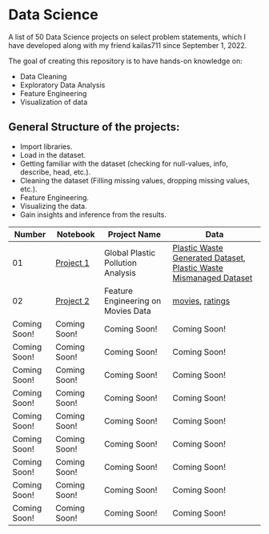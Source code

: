 # Data Science
A list of 50 Data Science projects on select problem statements, which I have developed along with my friend kailas711 since September 1, 2022.

The goal of creating this repository is to have hands-on knowledge on:
* Data Cleaning
* Exploratory Data Analysis
* Feature Engineering
* Visualization of data
## General Structure of the projects:
* Import libraries.
* Load in the dataset.
* Getting familiar with the dataset (checking for null-values, info, describe, head, etc.).
* Cleaning the dataset (Filling missing values, dropping missing values, etc.).
* Feature Engineering.
* Visualizing the data.
* Gain insights and inference from the results.


| Number | Notebook | Project Name | Data |
| --------------- | --------------- | --------------- | --------------- |
| 01  | [Project 1](https://github.com/Adarsh0047/Data_Science/blob/main/Project%201/Project%20%201.ipynb) | Global Plastic Pollution Analysis | [Plastic Waste Generated Dataset](https://gist.githubusercontent.com/Adarsh0047/dae979426be7ca74228d51b0a6829cf9/raw/172c6ca43ad250af57cc5ff1dacb8956b353eab0/per-capita-plastic-waste-vs-gdp-per-capita.csv),   [Plastic Waste Mismanaged Dataset](https://gist.githubusercontent.com/Adarsh0047/dae979426be7ca74228d51b0a6829cf9/raw/172c6ca43ad250af57cc5ff1dacb8956b353eab0/per-capita-mismanaged-plastic-waste-vs-gdp-per-capita.csv) |
| 02 | [Project 2](https://github.com/Adarsh0047/Data_Science/blob/main/Project%202/Feature%20Engineering%20on%20Movies%20data.ipynb) | Feature Engineering on Movies Data | [movies](https://gist.githubusercontent.com/Adarsh0047/dae979426be7ca74228d51b0a6829cf9/raw/172c6ca43ad250af57cc5ff1dacb8956b353eab0/movies.csv),   [ratings](https://gist.githubusercontent.com/Adarsh0047/dae979426be7ca74228d51b0a6829cf9/raw/172c6ca43ad250af57cc5ff1dacb8956b353eab0/ratings.csv) |
| Coming Soon! | Coming Soon! | Coming Soon! | Coming Soon! |
| Coming Soon! | Coming Soon! | Coming Soon! | Coming Soon! |
| Coming Soon! | Coming Soon! | Coming Soon! | Coming Soon! |
| Coming Soon! | Coming Soon! | Coming Soon! | Coming Soon! |
| Coming Soon! | Coming Soon! | Coming Soon! | Coming Soon! |
| Coming Soon! | Coming Soon! | Coming Soon! | Coming Soon! |
| Coming Soon! | Coming Soon! | Coming Soon! | Coming Soon! |
| Coming Soon! | Coming Soon! | Coming Soon! | Coming Soon! |
| Coming Soon! | Coming Soon! | Coming Soon! | Coming Soon! |

